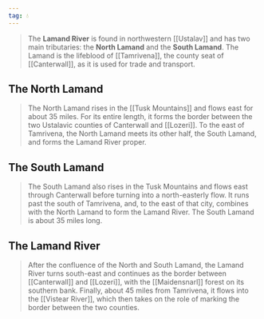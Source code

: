 ```yaml
---
tag: 💧
---
```

> The **Lamand River** is found in northwestern [[Ustalav]] and has two main tributaries: the **North Lamand** and the **South Lamand**. The Lamand is the lifeblood of [[Tamrivena]],  the county seat of [[Canterwall]], as it is used for trade and transport.



## The North Lamand

> The North Lamand rises in the [[Tusk Mountains]] and flows east for about 35 miles. For its entire length, it forms the border between the two Ustalavic counties of Canterwall and [[Lozeri]]. To the east of Tamrivena, the North Lamand meets its other half, the South Lamand, and forms the Lamand River proper.


## The South Lamand

> The South Lamand also rises in the Tusk Mountains and flows east through Canterwall before turning into a north-easterly flow. It runs past the south of Tamrivena, and, to the east of that city, combines with the North Lamand to form the Lamand River. The South Lamand is about 35 miles long.


## The Lamand River

> After the confluence of the North and South Lamand, the Lamand River turns south-east and continues as the border between [[Canterwall]] and [[Lozeri]], with the [[Maidensnarl]] forest on its southern bank. Finally, about 45 miles from Tamrivena, it flows into the [[Vistear River]], which then takes on the role of marking the border between the two counties.








